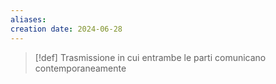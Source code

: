 ```yaml
---
aliases: 
creation date: 2024-06-28
---
```


>[!def]
>Trasmissione in cui entrambe le parti comunicano contemporaneamente